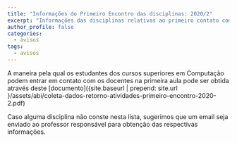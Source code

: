 ```yaml
---
title: "Informações do Primeiro Encontro das disciplinas: 2020/2" 
excerpt: "Informações das disciplinas relativas ao primeiro contato com as turmas."
author_profile: false
categories:
  - avisos
tags:
  - avisos
---
```


A maneira pela qual os estudantes dos cursos superiores em Computação podem entrar em contato com os docentes na primeira  aula pode ser obtida através deste [documento]({site.baseurl | prepend: site.url }/assets/abi/coleta-dados-retorno-atividades-primeiro-encontro-2020-2.pdf)

Caso alguma disciplina não conste nesta lista, sugerimos que um email seja enviado ao professor responsável para obtenção das respectivas informações.